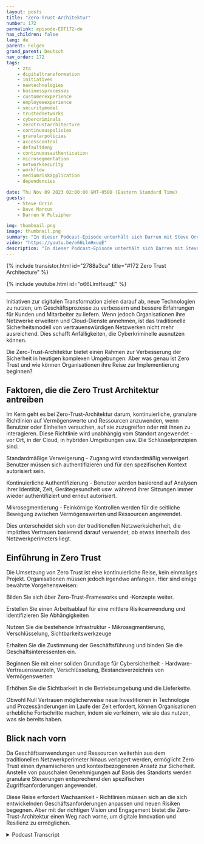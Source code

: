```yaml
---
layout: posts
title: "Zero-Trust-Architektur"
number: 172
permalink: episode-EDT172-de
has_children: false
lang: de
parent: Folgen
grand_parent: Deutsch
nav_order: 172
tags:
    - zta
    - digitaltransformation
    - initiatives
    - newtechnologies
    - businessprocesses
    - customerexperience
    - employeeexperience
    - securitymodel
    - trustednetworks
    - cybercriminals
    - zerotrustarchitecture
    - continuouspolicies
    - granularpolicies
    - accesscontrol
    - defaultdeny
    - continuousauthentication
    - microsegmentation
    - networksecurity
    - workflow
    - mediumriskapplication
    - dependencies

date: Thu Nov 09 2023 02:00:00 GMT-0500 (Eastern Standard Time)
guests:
    - Steve Orrin
    - Dave Marcus
    - Darren W Pulsipher

img: thumbnail.png
image: thumbnail.png
summary: "In dieser Podcast-Episode unterhält sich Darren mit Steve Orrin und Dave Marcus und diskutiert die Zero-Trust-Architektur, ein neues Sicherheitsmodell, das für heutige digitale Umgebungen benötigt wird, in denen der Netzwerkperimeter verschwindet. Experten erklären, was Zero Trust ist, grundlegende Prinzipien wie standardmäßigen Zugriffsverweigerung und kontinuierliche Authentifizierung und geben Ratschläge für Organisationen, die ihre Zero-Trust-Reise beginnen."
video: "https://youtu.be/o66LlmHxuqE"
description: "In dieser Podcast-Episode unterhält sich Darren mit Steve Orrin und Dave Marcus und diskutiert die Zero-Trust-Architektur, ein neues Sicherheitsmodell, das für heutige digitale Umgebungen benötigt wird, in denen der Netzwerkperimeter verschwindet. Experten erklären, was Zero Trust ist, grundlegende Prinzipien wie standardmäßigen Zugriffsverweigerung und kontinuierliche Authentifizierung und geben Ratschläge für Organisationen, die ihre Zero-Trust-Reise beginnen."
---
```


<div>
{% include transistor.html id="2788a3ca" title="#172 Zero Trust Architecture" %}

{% include youtube.html id="o66LlmHxuqE" %}
</div>

---

Initiativen zur digitalen Transformation zielen darauf ab, neue Technologien zu nutzen, um Geschäftsprozesse zu verbessern und bessere Erfahrungen für Kunden und Mitarbeiter zu liefern. Wenn jedoch Organisationen ihre Netzwerke erweitern und Cloud-Dienste annehmen, ist das traditionelle Sicherheitsmodell von vertrauenswürdigen Netzwerken nicht mehr ausreichend. Dies schafft Anfälligkeiten, die Cyberkriminelle ausnutzen können.

Die Zero-Trust-Architektur bietet einen Rahmen zur Verbesserung der Sicherheit in heutigen komplexen Umgebungen. Aber was genau ist Zero Trust und wie können Organisationen ihre Reise zur Implementierung beginnen?

## Faktoren, die die Zero Trust Architektur antreiben

Im Kern geht es bei Zero-Trust-Architektur darum, kontinuierliche, granulare Richtlinien auf Vermögenswerte und Ressourcen anzuwenden, wenn Benutzer oder Einheiten versuchen, auf sie zuzugreifen oder mit ihnen zu interagieren. Diese Richtlinie wird unabhängig vom Standort angewendet - vor Ort, in der Cloud, in hybriden Umgebungen usw. Die Schlüsselprinzipien sind:

Standardmäßige Verweigerung - Zugang wird standardmäßig verweigert. Benutzer müssen sich authentifizieren und für den spezifischen Kontext autorisiert sein.

Kontinuierliche Authentifizierung - Benutzer werden basierend auf Analysen ihrer Identität, Zeit, Gerätegesundheit usw. während ihrer Sitzungen immer wieder authentifiziert und erneut autorisiert.

Mikrosegmentierung - Feinkörnige Kontrollen werden für die seitliche Bewegung zwischen Vermögenswerten und Ressourcen angewendet.

Dies unterscheidet sich von der traditionellen Netzwerksicherheit, die implizites Vertrauen basierend darauf verwendet, ob etwas innerhalb des Netzwerkperimeters liegt.

## Einführung in Zero Trust

Die Umsetzung von Zero Trust ist eine kontinuierliche Reise, kein einmaliges Projekt. Organisationen müssen jedoch irgendwo anfangen. Hier sind einige bewährte Vorgehensweisen:

Bilden Sie sich über Zero-Trust-Frameworks und -Konzepte weiter.

Erstellen Sie einen Arbeitsablauf für eine mittlere Risikoanwendung und identifizieren Sie Abhängigkeiten

Nutzen Sie die bestehende Infrastruktur - Mikrosegmentierung, Verschlüsselung, Sichtbarkeitswerkzeuge

Erhalten Sie die Zustimmung der Geschäftsführung und binden Sie die Geschäftsinteressenten ein.

Beginnen Sie mit einer soliden Grundlage für Cybersicherheit - Hardware-Vertrauenswurzeln, Verschlüsselung, Bestandsverzeichnis von Vermögenswerten

Erhöhen Sie die Sichtbarkeit in die Betriebsumgebung und die Lieferkette.

Obwohl Null Vertrauen möglicherweise neue Investitionen in Technologie und Prozessänderungen im Laufe der Zeit erfordert, können Organisationen erhebliche Fortschritte machen, indem sie verfeinern, wie sie das nutzen, was sie bereits haben.

## Blick nach vorn

Da Geschäftsanwendungen und Ressourcen weiterhin aus dem traditionellen Netzwerkperimeter hinaus verlagert werden, ermöglicht Zero Trust einen dynamischeren und kontextbezogeneren Ansatz zur Sicherheit. Anstelle von pauschalen Genehmigungen auf Basis des Standorts werden granulare Steuerungen entsprechend den spezifischen Zugriffsanforderungen angewendet.

Diese Reise erfordert Wachsamkeit - Richtlinien müssen sich an die sich entwickelnden Geschäftsanforderungen anpassen und neuen Risiken begegnen. Aber mit der richtigen Vision und Engagement bietet die Zero-Trust-Architektur einen Weg nach vorne, um digitale Innovation und Resilienz zu ermöglichen.



<details>
<summary> Podcast Transcript </summary>

<p></p>

</details>

